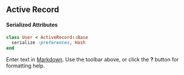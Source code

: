 ## Active Record

#### Serialized Attributes

```ruby
class User < ActiveRecord::Base
  serialize :preferences, Hash
end
```



Enter text in [Markdown](http://daringfireball.net/projects/markdown/). Use the toolbar above, or click the **?** button for formatting help.
